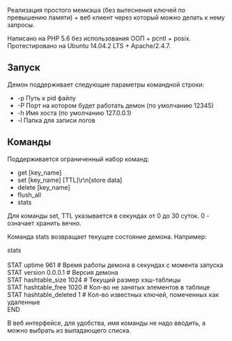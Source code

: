 Реализация простого мемкэша (без вытеснения ключей по превышению памяти) + веб клиент через который можно делать к нему запросы.

Написано на PHP 5.6 без использования ООП + pcntl + posix.<br>
Протестировано на Ubuntu 14.04.2 LTS + Apache/2.4.7.

Запуск
-

Демон поддерживает следующие параметры командной строки:<br>
- \-p Путь к pid файлу<br>
- \-P Порт на котором будет работать демон (по умолчанию 12345)<br>
- \-h Имя хоста (по умолчанию 127.0.0.1)<br>
- \-l Папка для записи логов<br>

Команды
-
Поддерживается ограниченный набор команд:
* get \[key_name\]
* set \[key_name\] \[TTL\]\\r\\n\[store data\]
* delete \[key_name\]
* flush_all
* stats

Для команды set, TTL указывается в секундах от 0 до 30 суток. 0 - означает хранить вечно.

Команда stats возвращает текущее состояние демона. Например:

stats<br><br>
STAT uptime 961 # Время работы демона в секундах с момента запуска<br>
STAT version 0.0.0.1 # Версия демона<br>
STAT hashtable_size 1024 # Текущий размер хэш-таблицы<br>
STAT hashtable_free 1020 # Кол-во не занятых элементов в таблице<br>
STAT hashtable_deleted 1 # Кол-во известных ключей, помеченных как удаленные<br>
END<br>


В веб интерфейсе, для удобства, имя команды не надо вводить, а можно выбрать из выпадающего списка.